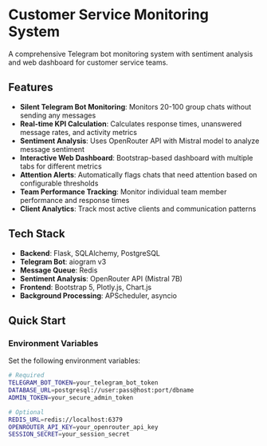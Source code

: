 # Customer Service Monitoring System

A comprehensive Telegram bot monitoring system with sentiment analysis and web dashboard for customer service teams.

## Features

- **Silent Telegram Bot Monitoring**: Monitors 20-100 group chats without sending any messages
- **Real-time KPI Calculation**: Calculates response times, unanswered message rates, and activity metrics
- **Sentiment Analysis**: Uses OpenRouter API with Mistral model to analyze message sentiment
- **Interactive Web Dashboard**: Bootstrap-based dashboard with multiple tabs for different metrics
- **Attention Alerts**: Automatically flags chats that need attention based on configurable thresholds
- **Team Performance Tracking**: Monitor individual team member performance and response times
- **Client Analytics**: Track most active clients and communication patterns

## Tech Stack

- **Backend**: Flask, SQLAlchemy, PostgreSQL
- **Telegram Bot**: aiogram v3
- **Message Queue**: Redis
- **Sentiment Analysis**: OpenRouter API (Mistral 7B)
- **Frontend**: Bootstrap 5, Plotly.js, Chart.js
- **Background Processing**: APScheduler, asyncio

## Quick Start

### Environment Variables

Set the following environment variables:

```bash
# Required
TELEGRAM_BOT_TOKEN=your_telegram_bot_token
DATABASE_URL=postgresql://user:pass@host:port/dbname
ADMIN_TOKEN=your_secure_admin_token

# Optional
REDIS_URL=redis://localhost:6379
OPENROUTER_API_KEY=your_openrouter_api_key
SESSION_SECRET=your_session_secret
